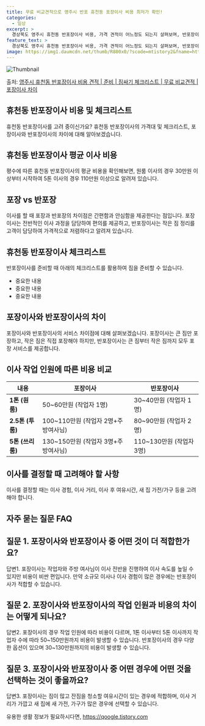 ```yaml
---
title: 무료 비교견적으로 영주시 반포 휴천동 포장이사 비용 최저가 확인!
categories:
  - 일상
excerpt: >
  경상북도 영주시 휴천동 반포장이사 비용, 가격 견적이 어느정도 되는지 살펴보며, 반포장이사를 준비함에 있어 짐싸기 준비 체크리스트가 무엇인지 보겠습니다. 마지막으로 포장이사와 차이점을 통해 무료 비교견적으로 어떤 것이 더 합리적인 선택인지 공유 드립니다.영주시 휴천동 포장이사 견적 샘플 보기 👈 클릭영주시 휴천동 포장이사 가격 살펴보기 👈 클릭영주시 휴천동 반포장이사 평균 이사 비용평수영주시 휴천동 평균 이사 비용원룸 이사9평 이하 (1톤)30만원~투룸/쓰리룸 이사16평 ~ 20평 (2.5톤)80만원~쓰리룸 이사21평 (5톤) ~110만원~우리집 무료 이사견적 받기 👈 클릭포장 vs 반포장: 이사 방식의 가장 큰 차이점이사를 할 때 포장과 반포장은 가장 큰 차이점으로 간편함과 안심함을 제공합니다.포..
feature_text: >
  경상북도 영주시 휴천동 반포장이사 비용, 가격 견적이 어느정도 되는지 살펴보며, 반포장이사를 준비함에 있어 짐싸기 준비 체크리스트가 무엇인지 보겠습니다. 마지막으로 포장이사와 차이점을 통해 무료 비교견적으로 어떤 것이 더 합리적인 선택인지 공유 드립니다.영주시 휴천동 포장이사 견적 샘플 보기 👈 클릭영주시 휴천동 포장이사 가격 살펴보기 👈 클릭영주시 휴천동 반포장이사 평균 이사 비용평수영주시 휴천동 평균 이사 비용원룸 이사9평 이하 (1톤)30만원~투룸/쓰리룸 이사16평 ~ 20평 (2.5톤)80만원~쓰리룸 이사21평 (5톤) ~110만원~우리집 무료 이사견적 받기 👈 클릭포장 vs 반포장: 이사 방식의 가장 큰 차이점이사를 할 때 포장과 반포장은 가장 큰 차이점으로 간편함과 안심함을 제공합니다.포..
image: https://img1.daumcdn.net/thumb/R800x0/?scode=mtistory2&fname=https%3A%2F%2Fblog.kakaocdn.net%2Fdn%2FbGRzRm%2FbtsHbfbmlF8%2FXcn8uC0ytLT9It0dUbeSWK%2Fimg.webp
---
```


![Thumbnail](https://img1.daumcdn.net/thumb/R800x0/?scode=mtistory2&fname=https%3A%2F%2Fblog.kakaocdn.net%2Fdn%2FbGRzRm%2FbtsHbfbmlF8%2FXcn8uC0ytLT9It0dUbeSWK%2Fimg.webp)

<p>출처: <a href="https://qoogle.tistory.com/9470" rel="dofollow">영주시 휴천동 반포장이사 비용 견적 | 준비 | 짐싸기 체크리스트 | 무료 비교견적 | 포장이사 차이</a> </p>

## 휴천동 반포장이사 비용 및 체크리스트

휴천동 반포장이사를 고려 중이신가요? 휴천동 반포장이사의 가격대 및 체크리스트, 포장이사와 반포장이사의 차이에 대해 알아보겠습니다.

## 휴천동 반포장이사 평균 이사 비용

평수에 따른 휴천동 반포장이사의 평균 비용을 확인해보면, 원룸 이사의 경우 30만원 이상부터 시작하여 5톤 이사의 경우 110만원 이상으로
알려져 있습니다.

## 포장 vs 반포장

이사를 할 때 포장과 반포장의 차이점은 간편함과 안심함을 제공한다는 점입니다. 포장이사는 전반적인 이사 과정을 담당하여 편의를 제공하고,
반포장이사는 작은 짐 정리를 고객이 담당하여 가격적으로 저렴하다고 알려져 있습니다.

## 휴천동 반포장이사 체크리스트

반포장이사를 준비할 때 아래의 체크리스트를 활용하여 짐을 준비할 수 있습니다.

  * 중요한 내용
  * 중요한 내용
  * 중요한 내용

## 포장이사와 반포장이사의 차이

포장이사와 반포장이사의 서비스 차이점에 대해 살펴보겠습니다. 포장이사는 큰 짐만 포장하고, 작은 짐은 직접 포장해야 하지만, 반포장이사는 큰
짐부터 작은 짐까지 모두 포장 서비스를 제공합니다.

## 이사 작업 인원에 따른 비용 비교

**내용** | **포장이사** | **반포장이사**  
---|---|---  
**1톤 (원룸)** | 50~60만원 (작업자 1명) | 30~40만원 (작업자 1명)  
**2.5톤 (투룸)** | 100~110만원 (작업자 2명+주방여사님) | 80~90만원 (작업자 2명)  
**5톤 (쓰리룸)** | 130~150만원 (작업자 3명+주방여사님) | 110~130만원 (작업자 3명)  
  
## 이사를 결정할 때 고려해야 할 사항

이사를 결정할 때는 이사 경험, 이사 거리, 이사 후 여유시간, 새 집 가전/가구 등을 고려해야 합니다.

## 자주 묻는 질문 FAQ

## 질문 1. 포장이사와 반포장이사 중 어떤 것이 더 적합한가요?

답변1. 포장이사는 작업자와 주방 여사님이 이사 전반을 진행하여 이사 속도를 높일 수 있지만 비용이 비싼 편입니다. 만약 소규모 이사나 이사
경험이 많은 경우에는 반포장이사가 적합할 수 있습니다.

## 질문 2. 포장이사와 반포장이사의 작업 인원과 비용의 차이는 어떻게 되나요?

답변2. 포장이사의 경우 작업 인원에 따라 비용이 다르며, 1톤 이사부터 5톤 이사까지 작업자 수에 따라 50~150만원까지 비용이 발생할
수 있습니다. 반포장이사의 경우 다양한 옵션이 있으며 30~130만원까지의 비용이 발생할 수 있습니다.

## 질문 3. 포장이사와 반포장이사 중 어떤 경우에 어떤 것을 선택하는 것이 좋을까요?

답변3. 포장이사는 짐이 많고 잔짐을 청소할 여유시간이 있는 경우에 적합하며, 이사 거리가 가깝고 새 집에 새 가전, 가구가 많은 경우에
선택할 수 있습니다.

 

유용한 생활 정보가 필요하시다면, <a href="https://qoogle.tistory.com" rel="dofollow">https://qoogle.tistory.com</a>


